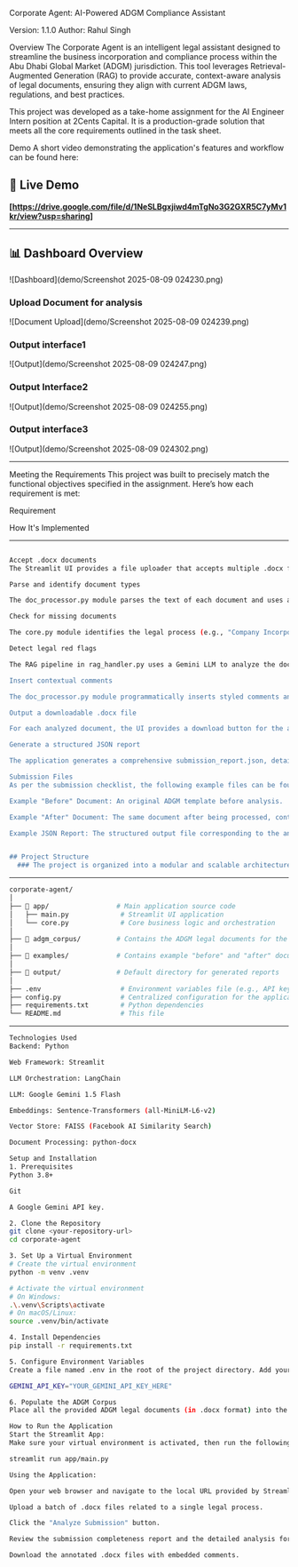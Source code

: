 
Corporate Agent: AI-Powered ADGM Compliance Assistant

Version: 1.1.0
Author: Rahul Singh

Overview
The Corporate Agent is an intelligent legal assistant designed to streamline the business incorporation and compliance process within the Abu Dhabi Global Market (ADGM) jurisdiction. This tool leverages Retrieval-Augmented Generation (RAG) to provide accurate, context-aware analysis of legal documents, ensuring they align with current ADGM laws, regulations, and best practices.

This project was developed as a take-home assignment for the AI Engineer Intern position at 2Cents Capital. It is a production-grade solution that meets all the core requirements outlined in the task sheet.

Demo
A short video demonstrating the application's features and workflow can be found here:

## 🚀 Live Demo

**[https://drive.google.com/file/d/1NeSLBgxjiwd4mTgNo3G2GXR5C7yMv1kr/view?usp=sharing]**



---
## 📊 Dashboard Overview

![Dashboard](demo/Screenshot 2025-08-09 024230.png)

### Upload Document for analysis
![Document Upload](demo/Screenshot 2025-08-09 024239.png)

### Output interface1
![Output](demo/Screenshot 2025-08-09 024247.png)

### Output Interface2
![Output](demo/Screenshot 2025-08-09 024255.png)

### Output interface3
![Output](demo/Screenshot 2025-08-09 024302.png)

---

Meeting the Requirements
This project was built to precisely match the functional objectives specified in the assignment. Here’s how each requirement is met:

Requirement

How It's Implemented

---

```bash

Accept .docx documents
The Streamlit UI provides a file uploader that accepts multiple .docx files for batch analysis.

Parse and identify document types

The doc_processor.py module parses the text of each document and uses a keyword-based classification system to identify its type (e.g., "Articles of Association").

Check for missing documents

The core.py module identifies the legal process (e.g., "Company Incorporation") and cross-references the uploaded documents against a predefined checklist in config.py. The results are displayed prominently in the UI.

Detect legal red flags

The RAG pipeline in rag_handler.py uses a Gemini LLM to analyze the document's content against a knowledge base of official ADGM documents, identifying inconsistencies, missing clauses, and other red flags.

Insert contextual comments

The doc_processor.py module programmatically inserts styled comments and highlights into a copy of the original .docx file, pinpointing the exact location of each identified issue.

Output a downloadable .docx file

For each analyzed document, the UI provides a download button for the annotated .docx file.

Generate a structured JSON report

The application generates a comprehensive submission_report.json, detailing the checklist results and the full analysis for each document. This file is saved in the output/ directory.

Submission Files
As per the submission checklist, the following example files can be found in the /examples directory of this repository:

Example "Before" Document: An original ADGM template before analysis.

Example "After" Document: The same document after being processed, containing the AI-generated comments.

Example JSON Report: The structured output file corresponding to the analysis.


## Project Structure
  ### The project is organized into a modular and scalable architecture for maintainability and future expansion.

```
---

```bash
corporate-agent/
│
├── 📂 app/                 # Main application source code
│   ├── main.py             # Streamlit UI application
│   └── core.py             # Core business logic and orchestration
│
├── 📂 adgm_corpus/         # Contains the ADGM legal documents for the RAG knowledge base
│
├── 📂 examples/            # Contains example "before" and "after" documents and reports
│
├── 📂 output/              # Default directory for generated reports
│
├── .env                    # Environment variables file (e.g., API keys)
├── config.py               # Centralized configuration for the application
├── requirements.txt        # Python dependencies
└── README.md               # This file

```
---

```bash
Technologies Used
Backend: Python

Web Framework: Streamlit

LLM Orchestration: LangChain

LLM: Google Gemini 1.5 Flash

Embeddings: Sentence-Transformers (all-MiniLM-L6-v2)

Vector Store: FAISS (Facebook AI Similarity Search)

Document Processing: python-docx

Setup and Installation
1. Prerequisites
Python 3.8+

Git

A Google Gemini API key.

2. Clone the Repository
git clone <your-repository-url>
cd corporate-agent

3. Set Up a Virtual Environment
# Create the virtual environment
python -m venv .venv

# Activate the virtual environment
# On Windows:
.\.venv\Scripts\activate
# On macOS/Linux:
source .venv/bin/activate

4. Install Dependencies
pip install -r requirements.txt

5. Configure Environment Variables
Create a file named .env in the root of the project directory. Add your Google Gemini API key to this file:

GEMINI_API_KEY="YOUR_GEMINI_API_KEY_HERE"

6. Populate the ADGM Corpus
Place all the provided ADGM legal documents (in .docx format) into the adgm_corpus directory. The RAG pipeline will automatically process these files to build its knowledge base on the first run.

How to Run the Application
Start the Streamlit App:
Make sure your virtual environment is activated, then run the following command in the terminal:

streamlit run app/main.py

Using the Application:

Open your web browser and navigate to the local URL provided by Streamlit (usually http://localhost:8501).

Upload a batch of .docx files related to a single legal process.

Click the "Analyze Submission" button.

Review the submission completeness report and the detailed analysis for each document.

Download the annotated .docx files with embedded comments.

```